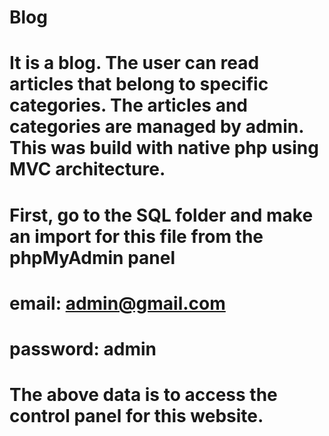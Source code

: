 # Blog
# It is a blog. The user can read articles that belong to specific categories. The articles and categories are managed by admin. This was build with native php using MVC architecture.
# First, go to the SQL folder and make an import for this file from the phpMyAdmin panel
# email: admin@gmail.com
# password: admin
# The above data is to access the control panel for this website.